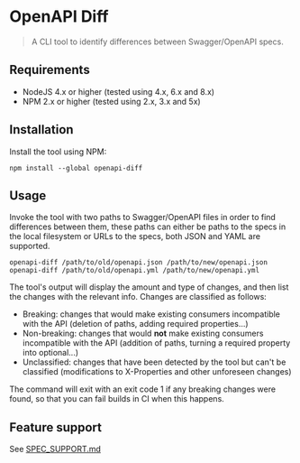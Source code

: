 # OpenAPI Diff
> A CLI tool to identify differences between Swagger/OpenAPI specs.

## Requirements
- NodeJS 4.x or higher (tested using 4.x, 6.x and 8.x)
- NPM 2.x or higher (tested using 2.x, 3.x and 5x)

## Installation

Install the tool using NPM:
```
npm install --global openapi-diff
```

## Usage
Invoke the tool with two paths to Swagger/OpenAPI files in order to find differences between them, these paths can either be paths to the specs in the local filesystem or URLs to the specs, both JSON and YAML are supported.
```
openapi-diff /path/to/old/openapi.json /path/to/new/openapi.json
openapi-diff /path/to/old/openapi.yml /path/to/new/openapi.yml
```

The tool's output will display the amount and type of changes, and then list the changes with the relevant info. Changes are classified as follows:

* Breaking: changes that would make existing consumers incompatible with the API (deletion of paths, adding required properties...)
* Non-breaking: changes that would **not** make existing consumers incompatible with the API (addition of paths, turning a required property into optional...)
* Unclassified: changes that have been detected by the tool but can't be classified (modifications to X-Properties and other unforeseen changes)

The command will exit with an exit code 1 if any breaking changes were found, so that you can fail builds in CI when this happens.

## Feature support
See [SPEC_SUPPORT.md](SPEC_SUPPORT.md)
